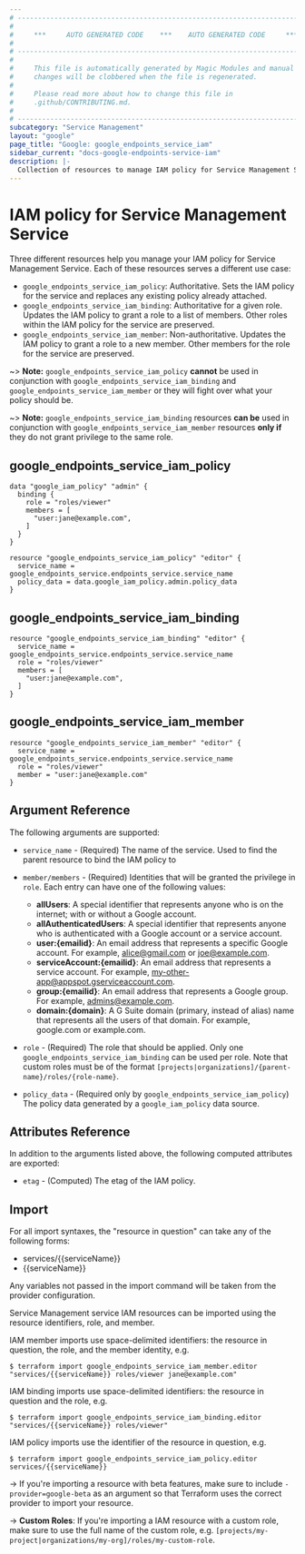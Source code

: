 ```yaml
---
# ----------------------------------------------------------------------------
#
#     ***     AUTO GENERATED CODE    ***    AUTO GENERATED CODE     ***
#
# ----------------------------------------------------------------------------
#
#     This file is automatically generated by Magic Modules and manual
#     changes will be clobbered when the file is regenerated.
#
#     Please read more about how to change this file in
#     .github/CONTRIBUTING.md.
#
# ----------------------------------------------------------------------------
subcategory: "Service Management"
layout: "google"
page_title: "Google: google_endpoints_service_iam"
sidebar_current: "docs-google-endpoints-service-iam"
description: |-
  Collection of resources to manage IAM policy for Service Management Service
---
```


# IAM policy for Service Management Service
Three different resources help you manage your IAM policy for Service Management Service. Each of these resources serves a different use case:

* `google_endpoints_service_iam_policy`: Authoritative. Sets the IAM policy for the service and replaces any existing policy already attached.
* `google_endpoints_service_iam_binding`: Authoritative for a given role. Updates the IAM policy to grant a role to a list of members. Other roles within the IAM policy for the service are preserved.
* `google_endpoints_service_iam_member`: Non-authoritative. Updates the IAM policy to grant a role to a new member. Other members for the role for the service are preserved.

~> **Note:** `google_endpoints_service_iam_policy` **cannot** be used in conjunction with `google_endpoints_service_iam_binding` and `google_endpoints_service_iam_member` or they will fight over what your policy should be.

~> **Note:** `google_endpoints_service_iam_binding` resources **can be** used in conjunction with `google_endpoints_service_iam_member` resources **only if** they do not grant privilege to the same role.



## google\_endpoints\_service\_iam\_policy

```hcl
data "google_iam_policy" "admin" {
  binding {
    role = "roles/viewer"
    members = [
      "user:jane@example.com",
    ]
  }
}

resource "google_endpoints_service_iam_policy" "editor" {
  service_name = google_endpoints_service.endpoints_service.service_name
  policy_data = data.google_iam_policy.admin.policy_data
}
```

## google\_endpoints\_service\_iam\_binding

```hcl
resource "google_endpoints_service_iam_binding" "editor" {
  service_name = google_endpoints_service.endpoints_service.service_name
  role = "roles/viewer"
  members = [
    "user:jane@example.com",
  ]
}
```

## google\_endpoints\_service\_iam\_member

```hcl
resource "google_endpoints_service_iam_member" "editor" {
  service_name = google_endpoints_service.endpoints_service.service_name
  role = "roles/viewer"
  member = "user:jane@example.com"
}
```

## Argument Reference

The following arguments are supported:

* `service_name` - (Required) The name of the service. Used to find the parent resource to bind the IAM policy to

* `member/members` - (Required) Identities that will be granted the privilege in `role`.
  Each entry can have one of the following values:
  * **allUsers**: A special identifier that represents anyone who is on the internet; with or without a Google account.
  * **allAuthenticatedUsers**: A special identifier that represents anyone who is authenticated with a Google account or a service account.
  * **user:{emailid}**: An email address that represents a specific Google account. For example, alice@gmail.com or joe@example.com.
  * **serviceAccount:{emailid}**: An email address that represents a service account. For example, my-other-app@appspot.gserviceaccount.com.
  * **group:{emailid}**: An email address that represents a Google group. For example, admins@example.com.
  * **domain:{domain}**: A G Suite domain (primary, instead of alias) name that represents all the users of that domain. For example, google.com or example.com.

* `role` - (Required) The role that should be applied. Only one
    `google_endpoints_service_iam_binding` can be used per role. Note that custom roles must be of the format
    `[projects|organizations]/{parent-name}/roles/{role-name}`.

* `policy_data` - (Required only by `google_endpoints_service_iam_policy`) The policy data generated by
  a `google_iam_policy` data source.

## Attributes Reference

In addition to the arguments listed above, the following computed attributes are
exported:

* `etag` - (Computed) The etag of the IAM policy.

## Import

For all import syntaxes, the "resource in question" can take any of the following forms:

* services/{{serviceName}}
* {{serviceName}}

Any variables not passed in the import command will be taken from the provider configuration.

Service Management service IAM resources can be imported using the resource identifiers, role, and member.

IAM member imports use space-delimited identifiers: the resource in question, the role, and the member identity, e.g.
```
$ terraform import google_endpoints_service_iam_member.editor "services/{{serviceName}} roles/viewer jane@example.com"
```

IAM binding imports use space-delimited identifiers: the resource in question and the role, e.g.
```
$ terraform import google_endpoints_service_iam_binding.editor "services/{{serviceName}} roles/viewer"
```

IAM policy imports use the identifier of the resource in question, e.g.
```
$ terraform import google_endpoints_service_iam_policy.editor services/{{serviceName}}
```

-> If you're importing a resource with beta features, make sure to include `-provider=google-beta`
as an argument so that Terraform uses the correct provider to import your resource.

-> **Custom Roles**: If you're importing a IAM resource with a custom role, make sure to use the
 full name of the custom role, e.g. `[projects/my-project|organizations/my-org]/roles/my-custom-role`.
